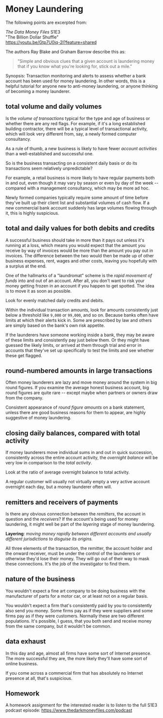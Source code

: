 
# Money Laundering

The following points are excerpted from:  

_The Data Money Files_ S1E3  
"The Billion Dollar Shuffle"  
<https://youtu.be/Gtp7U0iq-2I?feature=shared>

The authors Ray Blake and Graham Barrow describe this as:
> "Simple and obvious clues that a given account is laundering money that if you know what you're looking for, stick out a mile."

Synopsis: Transaction monitoring and alerts to assess whether a bank account has been used for money laundering. In other words, this is a helpful tutorial for anyone new to anti-money laundering, or anyone thinking of becoming a money launderer.


## total volume and daily volumes

Is the *volume of transactions* typical for the type and age of business or whether there are any red flags. For example, if it's a long established building contractor, there will be a typical level of transactional activity, which will look very different from, say, a newly formed computer consultancy.

As a rule of thumb, a new business is likely to have fewer *account activities* than a well-established and successful one. 

So is the business transacting on a consistent daily basis or do its transactions seem relatively unpredictable?

For example, a retail business is more likely to have regular payments both in and out, even though it may vary by season or even by day of the week -- compared with a management consultancy, which may be more ad hoc.

Newly formed companies typically require some amount of time before they've built up their client list and substantial volumes of cash flow. If a new commercial bank account suddenly has large volumes flowing through it, this is highly suspicious.


## total and daily values for both debits and credits

A successful business should take in more than it pays out unless it's running at a loss, which means you would expect that the amount you receive by way of invoices would be more than the amount you pay out in invoices. The difference between the two would then be made up of other business expenses, rent, wages and other costs, leaving you hopefully with a surplus at the end.

One of the hallmarks of a "laundromat" scheme is the _rapid movement of funds_ into and out of an account. After all, you don't want to risk your money getting frozen in an account if you happen to get spotted. The idea is to move it as soon as possible.

Look for evenly matched daily credits and debits.

Within the individual transaction amounts, look for amounts consistently just below a threshold like `9,000` or `99,000`, and so on. Because banks often have limits at which their alerts kick in. Some are prescribed by law and others are simply based on the bank's own risk appetite.

If the launderers have someone working inside a bank, they may be aware of these limits and consistently pay just below them. Or they might have guessed the likely limits, or arrived at them through trial and error in accounts that they've set up specifically to test the limits and see whether these get flagged.


## round-numbered amounts in large transactions

Often money launderers are lazy and move money around the system in big round figures. If you examine the average honest business account, big round figures are quite rare -- except maybe when partners or owners draw from the company.

Consistent appearance of *round figure amounts* on a bank statement, unless there are good business reasons for them to appear, are highly suggestive of money laundering.


## closing daily balances, compared with total activity

If money launderers move individual sums in and out in quick succession, consistently across the entire account activity, the *overnight balance* will be very low in comparison to the *total activity*. 

Look at the ratio of average overnight balance to total activity.

A regular customer will usually not virtually empty a very active account overnight each day, but a money launderer often will.


## remitters and receivers of payments

Is there any obvious connection between the *remitters*, the account in question and the *receivers*? If the account's being used for money laundering, it might well be part of the *layering* stage of money laundering.

**Layering**: _moving money rapidly between different accounts and usually different jurisdictions to disguise its origins._

All three elements of the transaction, the remitter, the account holder and the onward receiver, must be under the control of the launderers or otherwise they'd lose their money. They will go out of their way to mask these connections. It's the job of the investigator to find them.


## nature of the business

You wouldn't expect a fine art company to be doing business with the manufacturer of parts for a motor car, or at least not on a regular basis.

You wouldn't expect a firm that's consistently paid by you to consistently also send you money. Some firms pay as if they were suppliers and some firms pay as if they were customers. Normally these are two different populations. It's possible, I guess, that you both send and receive money from the same company, but it wouldn't be common. 


## data exhaust

In this day and age, almost all firms have some sort of Internet presence. The more successful they are, the more likely they'll have some sort of online business.

If you come across a commercial firm that has absolutely no Internet presence at all, that's suspicious.


## Homework

A homework assignment for the interested reader is to listen to the full S1E3 podcast episode: <https://www.thedarkmoneyfiles.com/podcast>